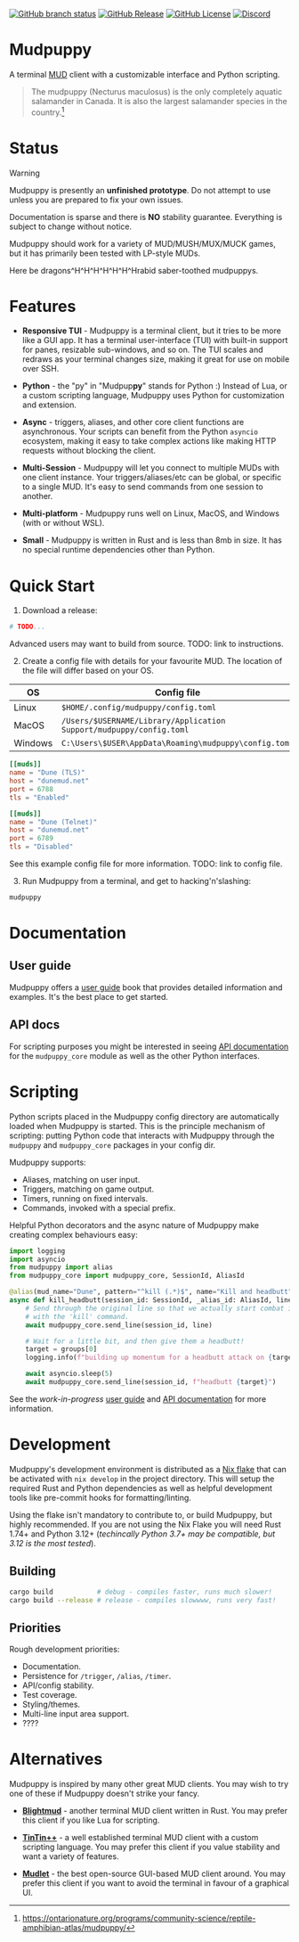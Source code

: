 [![GitHub branch status](https://img.shields.io/github/actions/workflow/status/mudpuppy-rs/mudpuppy/rust.yml?style=for-the-badge)](https://github.com/mudpuppy-rs/mudpuppy/actions/workflows/rust.yml)
[![GitHub Release](https://img.shields.io/github/v/release/mudpuppy-rs/mudpuppy?include_prereleases&style=for-the-badge)](https://github.com/mudpuppy-rs/mudpuppy/releases)
[![GitHub License](https://img.shields.io/github/license/mudpuppy-rs/mudpuppy?style=for-the-badge&label=License)](https://github.com/mudpuppy-rs/mudpuppy?tab=MIT-1-ov-file#readme)
[![Discord](https://img.shields.io/discord/1292557013276168203?style=for-the-badge&label=Discord)](https://discord.gg/bRadchaGFq)

# Mudpuppy

A terminal [MUD] client with a customizable interface and Python scripting.

> The mudpuppy (Necturus maculosus) is the only completely aquatic salamander in
> Canada. It is also the largest salamander species in the country.[^1]

[^1]: https://ontarionature.org/programs/community-science/reptile-amphibian-atlas/mudpuppy/

[MUD]: https://en.wikipedia.org/wiki/Multi-user_dungeon

# Status

> [!WARNING]
> Mudpuppy is presently an **unfinished prototype**. Do not attempt to use unless
> you are prepared to fix your own issues.
>
> Documentation is sparse and there is **NO** stability guarantee. Everything is
> subject to change without notice.
>
> Mudpuppy should work for a variety of MUD/MUSH/MUX/MUCK games, but it has
> primarily been tested with LP-style MUDs.
>
> Here be dragons^H^H^H^H^H^H^Hrabid saber-toothed mudpuppys.

# Features

* **Responsive TUI** - Mudpuppy is a terminal client, but it tries to be more
  like a GUI app. It has a terminal user-interface (TUI) with built-in support
  for panes, resizable sub-windows, and so on. The TUI scales and redraws
  as your terminal changes size, making it great for use on mobile over SSH.

* **Python** - the "py" in "Mudpup**py**" stands for Python :) Instead of Lua,
  or a custom scripting language, Mudpuppy uses Python for customization and
  extension.

* **Async** - triggers, aliases, and other core client functions are
  asynchronous. Your scripts can benefit from the Python `asyncio` ecosystem,
  making it easy to take complex actions like making HTTP requests without
  blocking the client.

* **Multi-Session** - Mudpuppy will let you connect to multiple MUDs with one
  client instance. Your triggers/aliases/etc can be global, or specific to
  a single MUD. It's easy to send commands from one session to another.

* **Multi-platform** - Mudpuppy runs well on Linux, MacOS, and Windows (with or
  without WSL).

* **Small** - Mudpuppy is written in Rust and is less than 8mb in size. It has
  no special runtime dependencies other than Python.

# Quick Start

1. Download a release:

```bash
# TODO...
```

Advanced users may want to build from source. TODO: link to instructions.

2. Create a config file with details for your favourite MUD. The location of the
   file will differ based on your OS.

| OS      | Config file                                                      |
|---------|------------------------------------------------------------------|
| Linux   | `$HOME/.config/mudpuppy/config.toml`                             |
| MacOS   | `/Users/$USERNAME/Library/Application Support/mudpuppy/config.toml` |
| Windows | `C:\Users\$USER\AppData\Roaming\mudpuppy\config.toml`            |

```toml
[[muds]]
name = "Dune (TLS)"
host = "dunemud.net"
port = 6788
tls = "Enabled"

[[muds]]
name = "Dune (Telnet)"
host = "dunemud.net"
port = 6789
tls = "Disabled"
```

See this example config file for more information. TODO: link to config file.

3. Run Mudpuppy from a terminal, and get to hacking'n'slashing:

```bash
mudpuppy
```

# Documentation

## User guide

Mudpuppy offers a [user guide] book that provides detailed information and
examples. It's the best place to get started.

[user guide]: https://mudpuppy-rs.github.io/mudpuppy/user-guide/

## API docs

For scripting purposes you might be interested in seeing [API documentation]
for the `mudpuppy_core` module as well as the other Python interfaces.

[API documentation]: https://mudpuppy-rs.github.io/mudpuppy/api-docs/

# Scripting

Python scripts placed in the Mudpuppy config directory are automatically loaded
when Mudpuppy is started. This is the principle mechanism of scripting: putting
Python code that interacts with Mudpuppy through the `mudpuppy` and
`mudpuppy_core` packages in your config dir.

Mudpuppy supports:

* Aliases, matching on user input.
* Triggers, matching on game output.
* Timers, running on fixed intervals.
* Commands, invoked with a special prefix.

Helpful Python decorators and the async nature of Mudpuppy make creating complex
behaviours easy:

```python
import logging
import asyncio
from mudpuppy import alias
from mudpuppy_core import mudpuppy_core, SessionId, AliasId

@alias(mud_name="Dune", pattern="^kill (.*)$", name="Kill and headbutt")
async def kill_headbutt(session_id: SessionId, _alias_id: AliasId, line: str, groups):
    # Send through the original line so that we actually start combat in-game
    # with the 'kill' command.
    await mudpuppy_core.send_line(session_id, line)

    # Wait for a little bit, and then give them a headbutt!
    target = groups[0]
    logging.info(f"building up momentum for a headbutt attack on {target}")

    await asyncio.sleep(5)
    await mudpuppy_core.send_line(session_id, f"headbutt {target}")
```

See the _work-in-progress_ [user guide] and [API documentation] for more
information.

# Development

Mudpuppy's development environment is distributed as a [Nix flake] that can be
activated with `nix develop` in the project directory. This will setup the
required Rust and Python dependencies as well as helpful development tools like
pre-commit hooks for formatting/linting.

Using the flake isn't mandatory to contribute to, or build Mudpuppy, but highly
recommended. If you are not using the Nix Flake you will need Rust 1.74+ and
Python 3.12+ (_techincally Python 3.7+ may be compatible, but 3.12 is the most
tested_).

[Nix flake]: https://zero-to-nix.com/concepts/flakes

## Building

```bash
cargo build           # debug - compiles faster, runs much slower!
cargo build --release # release - compiles slowwww, runs very fast!
```

## Priorities

Rough development priorities:

* Documentation.
* Persistence for `/trigger`, `/alias`, `/timer`.
* API/config stability.
* Test coverage.
* Styling/themes.
* Multi-line input area support.
* ????

# Alternatives

Mudpuppy is inspired by many other great MUD clients. You may wish to try one of
these if Mudpuppy doesn't strike your fancy.

* **[Blightmud]** - another terminal MUD client written in Rust. You may prefer
  this client if you like Lua for scripting.

* **[TinTin++]** - a well established terminal MUD client with a custom
  scripting language. You may prefer this client if you value stability and
  want a variety of features.

* **[Mudlet]** - the best open-source GUI-based MUD client around. You may
  prefer this client if you want to avoid the terminal in favour of a graphical
  UI.

[Blightmud]: https://github.com/blightmud/blightmud
[TinTin++]: https://tintin.mudhalla.net/
[Mudlet]: https://www.mudlet.org/
